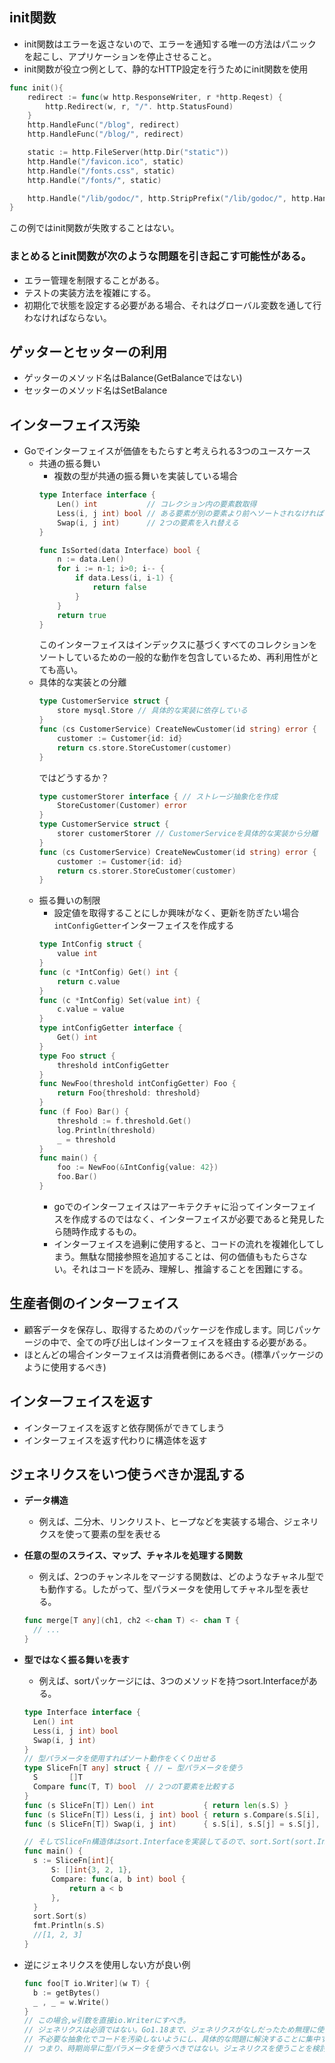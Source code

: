 ## init関数
- init関数はエラーを返さないので、エラーを通知する唯一の方法はパニックを起こし、アプリケーションを停止させること。
- init関数が役立つ例として、静的なHTTP設定を行うためにinit関数を使用
```go
func init(){
    redirect := func(w http.ResponseWriter, r *http.Reqest) {
        http.Redirect(w, r, "/". http.StatusFound)
    }
    http.HandleFunc("/blog", redirect)
    http.HandleFunc("/blog/", redirect)

    static := http.FileServer(http.Dir("static"))
    http.Handle("/favicon.ico", static)
    http.Handle("/fonts.css", static)
    http.Handle("/fonts/", static)

    http.Handle("/lib/godoc/", http.StripPrefix("/lib/godoc/", http.HandlerFunc(staticHandler)))
}
```
この例ではinit関数が失敗することはない。

### まとめるとinit関数が次のような問題を引き起こす可能性がある。
- エラー管理を制限することがある。
- テストの実装方法を複雑にする。
- 初期化で状態を設定する必要がある場合、それはグローバル変数を通して行わなければならない。

## ゲッターとセッターの利用
- ゲッターのメソッド名はBalance(GetBalanceではない)
- セッターのメソッド名はSetBalance

## インターフェイス汚染
- Goでインターフェイスが価値をもたらすと考えられる3つのユースケース
  - 共通の振る舞い
    - 複数の型が共通の振る舞いを実装している場合
    ```go
    type Interface interface {
        Len() int           // コレクション内の要素数取得
        Less(i, j int) bool // ある要素が別の要素より前へソートされなければならないか精査
        Swap(i, j int)      // 2つの要素を入れ替える
    }

    func IsSorted(data Interface) bool {
        n := data.Len()
        for i := n-1; i>0; i-- {
            if data.Less(i, i-1) {
                return false
            }
        }
        return true
    }
    ```
    このインターフェイスはインデックスに基づくすべてのコレクションをソートしているための一般的な動作を包含しているため、再利用性がとても高い。
  - 具体的な実装との分離
    ```go
    type CustomerService struct {
    	store mysql.Store // 具体的な実装に依存している
    }
    func (cs CustomerService) CreateNewCustomer(id string) error {
    	customer := Customer{id: id}
    	return cs.store.StoreCustomer(customer)
    }
    ```
    ではどうするか？
    ```go
    type customerStorer interface { // ストレージ抽象化を作成
    	StoreCustomer(Customer) error
    }
    type CustomerService struct {
    	storer customerStorer // CustomerServiceを具体的な実装から分離
    }
    func (cs CustomerService) CreateNewCustomer(id string) error {
    	customer := Customer{id: id}
    	return cs.storer.StoreCustomer(customer)
    }
    ```
  - 振る舞いの制限
    - 設定値を取得することにしか興味がなく、更新を防ぎたい場合`intConfigGetter`インターフェイスを作成する
    ```go
    type IntConfig struct {
    	value int
    }
    func (c *IntConfig) Get() int {
    	return c.value
    }
    func (c *IntConfig) Set(value int) {
    	c.value = value
    }
    type intConfigGetter interface {
	    Get() int
    }
    type Foo struct {
    	threshold intConfigGetter
    }
    func NewFoo(threshold intConfigGetter) Foo {
    	return Foo{threshold: threshold}
    }
    func (f Foo) Bar() {
    	threshold := f.threshold.Get()
    	log.Println(threshold)
    	_ = threshold
    }
    func main() {
    	foo := NewFoo(&IntConfig{value: 42})
    	foo.Bar()
    }
    ```
    - goでのインターフェイスはアーキテクチャに沿ってインターフェイスを作成するのではなく、インターフェイスが必要であると発見したら随時作成するもの。
    - インターフェイスを過剰に使用すると、コードの流れを複雑化してしまう。無駄な間接参照を追加することは、何の価値ももたらさない。それはコードを読み、理解し、推論することを困難にする。

## 生産者側のインターフェイス
- 顧客データを保存し、取得するためのパッケージを作成します。同じパッケージの中で、全ての呼び出しはインターフェイスを経由する必要がある。
- ほとんどの場合インターフェイスは消費者側にあるべき。(標準パッケージのように使用するべき)

## インターフェイスを返す
- インターフェイスを返すと依存関係ができてしまう
- インターフェイスを返す代わりに構造体を返す

## ジェネリクスをいつ使うべきか混乱する
- **データ構造**
  - 例えば、二分木、リンクリスト、ヒープなどを実装する場合、ジェネリクスを使って要素の型を表せる
- **任意の型のスライス、マップ、チャネルを処理する関数**
  - 例えば、2つのチャンネルをマージする関数は、どのようなチャネル型でも動作する。したがって、型パラメータを使用してチャネル型を表せる。
  ```go
  func merge[T any](ch1, ch2 <-chan T) <- chan T {
    // ...
  }
  ```
- **型ではなく振る舞いを表す**
  - 例えば、sortパッケージには、3つのメソッドを持つsort.Interfaceがある。
  ```go
  type Interface interface {
    Len() int
    Less(i, j int) bool
    Swap(i, j int)
  }
  // 型パラメータを使用すればソート動作をくくり出せる
  type SliceFn[T any] struct { // ← 型パラメータを使う
	S       []T
	Compare func(T, T) bool  // 2つのT要素を比較する
  }
  func (s SliceFn[T]) Len() int           { return len(s.S) }
  func (s SliceFn[T]) Less(i, j int) bool { return s.Compare(s.S[i], s.S[j]) }
  func (s SliceFn[T]) Swap(i, j int)      { s.S[i], s.S[j] = s.S[j], s.S[i] }

  // そしてSliceFn構造体はsort.Interfaceを実装してるので、sort.Sort(sort.Interface)関数を使用してスライスをソートできる。
  func main() {
  	s := SliceFn[int]{
  		S: []int{3, 2, 1},
  		Compare: func(a, b int) bool {
  			return a < b
  		},
  	}
  	sort.Sort(s)
  	fmt.Println(s.S)
    //[1, 2, 3]
  }
  ```

- 逆にジェネリクスを使用しない方が良い例
  ```go
  func foo[T io.Writer](w T) {
    b := getBytes()
    _ , _ = w.Write()
  }
  // この場合,w引数を直接io.Writerにすべき。
  // ジェネリクスは必須ではない。Go1.18まで、ジェネリクスがなしだったため無理に使用しなくてもよい
  // 不必要な抽象化でコードを汚染しないようにし、具体的な問題に解決することに集中すること
  // つまり、時期尚早に型パラメータを使うべきではない。ジェネリクスを使うことを検討するのは、定期的に決まりきったコードを書こうとする時まで待つこと。
  ```
